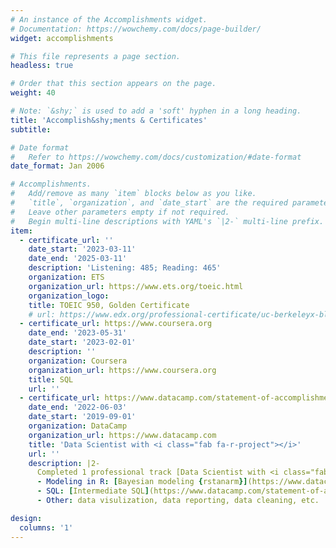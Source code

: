 ```yaml
---
# An instance of the Accomplishments widget.
# Documentation: https://wowchemy.com/docs/page-builder/
widget: accomplishments

# This file represents a page section.
headless: true

# Order that this section appears on the page.
weight: 40

# Note: `&shy;` is used to add a 'soft' hyphen in a long heading.
title: 'Accomplish&shy;ments & Certificates'
subtitle:

# Date format
#   Refer to https://wowchemy.com/docs/customization/#date-format
date_format: Jan 2006

# Accomplishments.
#   Add/remove as many `item` blocks below as you like.
#   `title`, `organization`, and `date_start` are the required parameters.
#   Leave other parameters empty if not required.
#   Begin multi-line descriptions with YAML's `|2-` multi-line prefix.
item:
  - certificate_url: ''
    date_start: '2023-03-11'
    date_end: '2025-03-11'
    description: 'Listening: 485; Reading: 465'
    organization: ETS
    organization_url: https://www.ets.org/toeic.html
    organization_logo: 
    title: TOEIC 950, Golden Certificate
    # url: https://www.edx.org/professional-certificate/uc-berkeleyx-blockchain-fundamentals
  - certificate_url: https://www.coursera.org
    date_end: '2023-05-31'
    date_start: '2023-02-01'
    description: ''
    organization: Coursera
    organization_url: https://www.coursera.org
    title: SQL 
    url: ''
  - certificate_url: https://www.datacamp.com/statement-of-accomplishment/track/dff70a61d51f9add1429233e3a5cb5991c8b87ba 
    date_end: '2022-06-03'
    date_start: '2019-09-01'
    organization: DataCamp
    organization_url: https://www.datacamp.com
    title: 'Data Scientist with <i class="fab fa-r-project"></i>'
    url: ''
    description: |2-
      Completed 1 professional track [Data Scientist with <i class="fab fa-r-project"></i>](https://www.datacamp.com/statement-of-accomplishment/track/dff70a61d51f9add1429233e3a5cb5991c8b87ba) and 30+ courses, topics focused on: 
      - Modeling in R: [Bayesian modeling {rstanarm}](https://www.datacamp.com/statement-of-accomplishment/course/96cabc3f51ced87fe68d88a67e103482ebec3b6f), [SEM using {lavaan}](https://www.datacamp.com/statement-of-accomplishment/course/0ba91153b5f55548f8485d46c220b12154bb895f), [tidymodels]()
      - SQL: [Intermediate SQL](https://www.datacamp.com/statement-of-accomplishment/course/fbecc1b5bcb3c548c71a99229056baf4272d32c7)
      - Other: data visulization, data reporting, data cleaning, etc.

design:
  columns: '1'
---
```

